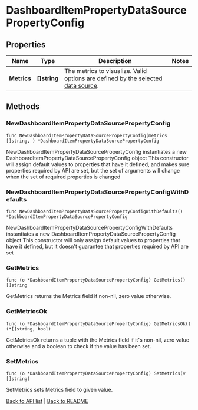 # DashboardItemPropertyDataSourcePropertyConfig

## Properties

Name | Type | Description | Notes
------------ | ------------- | ------------- | -------------
**Metrics** | **[]string** | The metrics to visualize. Valid options are defined by the selected [data source](#field_data_source). | 

## Methods

### NewDashboardItemPropertyDataSourcePropertyConfig

`func NewDashboardItemPropertyDataSourcePropertyConfig(metrics []string, ) *DashboardItemPropertyDataSourcePropertyConfig`

NewDashboardItemPropertyDataSourcePropertyConfig instantiates a new DashboardItemPropertyDataSourcePropertyConfig object
This constructor will assign default values to properties that have it defined,
and makes sure properties required by API are set, but the set of arguments
will change when the set of required properties is changed

### NewDashboardItemPropertyDataSourcePropertyConfigWithDefaults

`func NewDashboardItemPropertyDataSourcePropertyConfigWithDefaults() *DashboardItemPropertyDataSourcePropertyConfig`

NewDashboardItemPropertyDataSourcePropertyConfigWithDefaults instantiates a new DashboardItemPropertyDataSourcePropertyConfig object
This constructor will only assign default values to properties that have it defined,
but it doesn't guarantee that properties required by API are set

### GetMetrics

`func (o *DashboardItemPropertyDataSourcePropertyConfig) GetMetrics() []string`

GetMetrics returns the Metrics field if non-nil, zero value otherwise.

### GetMetricsOk

`func (o *DashboardItemPropertyDataSourcePropertyConfig) GetMetricsOk() (*[]string, bool)`

GetMetricsOk returns a tuple with the Metrics field if it's non-nil, zero value otherwise
and a boolean to check if the value has been set.

### SetMetrics

`func (o *DashboardItemPropertyDataSourcePropertyConfig) SetMetrics(v []string)`

SetMetrics sets Metrics field to given value.



[Back to API list](../README.md#documentation-for-api-endpoints) | [Back to README](../README.md)


